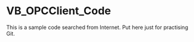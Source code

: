 VB_OPCClient_Code
=================
This is a sample code searched from Internet.
Put here just for practising Git.
